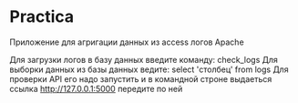 <H1>Practica</H1>
Приложение для агригации данных из access логов Apache

Для загрузки логов в базу данных введите команду: check_logs
Для выборки данных из базы данных ведите: select 'столбец' from logs 
Для проверки API его надо запустить и в командной строне выдаеться ссылка http://127.0.0.1:5000 передите по ней
